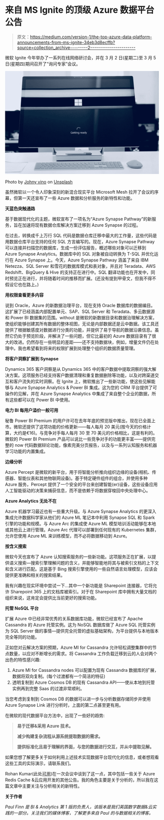 # 来自 MS Ignite 的顶级 Azure 数据平台公告

> 原文：<https://medium.com/version-1/the-top-azure-data-platform-announcements-from-ms-ignite-34eb3d8ecffb?source=collection_archive---------2----------------------->

微软 Ignite 今年举办了一系列在线网络研讨会，并在 3 月 2 日(星期二)至 3 月 5 日(星期四)期间召开了“询问专家”会议。

![](img/fb6482d5eb4db23cb94bef456886864f.png)

Photo by [Johny vino](https://unsplash.com/@johnyvino?utm_source=medium&utm_medium=referral) on [Unsplash](https://unsplash.com?utm_source=medium&utm_medium=referral)

虽然微软以一个令人印象深刻的新混合现实平台 Microsoft Mesh 拉开了会议的序幕，但第一天还宣布了一些 Azure 数据和分析服务的新特性和功能。

**天蓝色突触通路**

基于数据现代化的主题，微软宣布了一项名为“Azure Synapse Pathway”的新服务，旨在加速将现有数据仓库解决方案迁移到 Azure Synapse 的过程。

在过去，转换成千上万行 SQL 代码是数据仓库迁移中最大的工作量，这些代码是用数据仓库平台支持的任何 SQL 方言编写的。现在，Azure Synapse Pathway 可以连接并扫描您的数据库，生成一份评估报告，概述哪些对象可以迁移到 Azure Synapse Analytics。数据库中的 SQL 对象被自动转换为 T-SQL 并优化运行在 Azure Synapse 上。今天，Azure Synapse Pathway 涵盖了来自 IBM Netezza、SQL Server 和雪花的数据库模式和表对象，并且对 Teradata、AWS Redshift、BigQuery & Hive 的支持正在进行中。SQL 翻译功能也在开发中，同时预览正在进行，并将随着时间的推移而扩展。(还没有提到甲骨文，但我不得不假设它也在路上。)

**用权限查看更多内容**

说到 Oracle，Azure 的新数据治理平台，现在支持 Oracle 数据库的数据编目。这扩展了已经涵盖内部配置单元、SAP、SQL Server 和 Teradata、多云数据源和 Power BI 数据集的范围。without 是微软的新数据目录和数据治理解决方案，使组织能够创建其所有数据的整体视图，无论是内部数据还是云中数据。该工具还提供了根据敏感度对数据进行分类的功能，并提供了易于导航的数据沿袭信息。虽然它仍处于预览阶段，并解决了一些问题，但它比最初的 Azure 数据目录有了很大的改进。仍然存在一些明显的差距——还不支持数据块，例如，增量文件仍在处理中。我也希望看到将来的权限扩展到处理整个组织的数据质量管理。

**将客户洞察扩展到 Synapse**

Dynamics 365 客户洞察是从 Dynamics 365 中的客户数据中提取洞察的强大解决方案。这项服务已经支持客户数据清理和重复数据删除等功能，以及对跨渠道交互和客户流失的实时洞察。在 Ignite 上，微软推出了一些新功能，使这些见解能够与 Azure Synapse Analytics & Power BI 集成。这为您的 CRM 平台提供了可操作的见解，并在 Azure Synapse Analytics 中集成了来自整个企业的数据，所有这些都可以在 Power BI 中使用。

**电力 BI 每用户溢价一般可用**

秘鲁 Power BI Premium 的用户许可在去年年底的预览版中推出，现在已全面上市。微软还提供了这项功能的价格更新——每人每月 20 美元(按今天的价格计算，大约是€16)。与竞争对手每人每月 30 至 70 美元的价格相比，这是有利的。微软的 Power BI Premium 产品可以说比一些竞争对手的功能更丰富——提供完整的 now 代码数据辩论功能，像素完美分页报告，以及与一系列认知服务和机器学习功能的内置集成。

**边缘分析**

Azure Percept 是微软的新平台，用于将智能分析推向组织边缘的设备(相机、传感器、智能仪表和其他物联网设备)。基于特定硬件组件的组合，并使用多种 Azure 服务，Percept 提供了一个安全的平台来创建智能(er)设备，这些设备应用人工智能驱动的决策来捕获信息，而不是依赖于将数据穿梭回中央处理中心。

**Azure Analytics 无处不在**

Azure 机器学习最近也有一些重大升级。与 Azure Synapse Analytics 的更深入集成允许数据科学家从他们的 Azure ML 笔记本中利用 Synapse SQL 和 Spark 引擎的功能和规模。与 Azure Arc 的集成使 Azure ML 模型培训活动能够在本地或其他云上进行管理。Azure Arc 代理可以部署到任何现有的 Kubernetes 集群，允许您使用 Azure ML 来训练模型，而不必将数据移动到 Azure。

**按含义搜索**

微软今天也宣布了 Azure 认知搜索服务的一些新功能。这项服务正在扩展，以提供语义搜索—搜索引擎理解问题的含义，并能够智能地将其与被索引文档的上下文和含义进行匹配。这是基于 Bing 搜索引擎使用的一些自然语言处理模型，应该会提供更准确和相关的搜索结果。

我有兴趣在现实环境中尝试一下…其中一个新功能是 Sharepoint 连接器，它将允许 Sharepoint 365 上的文档库被索引。对于在 Sharepoint 库中拥有大量文档的组织来说，这肯定会提供比当前更好的搜索功能。

**托管 NoSQL 平台**

扩展 Azure 中已经非常优秀的关系数据库功能，微软已经宣布了 Apache Cassandra 的 Azure 托管实例。这为 NoSQL 数据库做了 Azure SQL 托管实例为 SQL Server 做的事情—提供完全托管的虚拟基础架构，为平台提供与本地版本完全等同的功能。

正如您对云解决方案的预期，Azure MI for Cassandra 允许轻松调整集群中的节点数量，以应对不断增长的需求。将 Cassandra 工作负载迁移到云的人会对两个出色的特性感兴趣:

1.  Azure MI for Cassandra nodes 可以配置为现有 Cassandra 数据库的扩展，数据将双向复制。(每个过渡都有一个简洁的特征)
2.  透明复制到 Azure Cosmos DB 的现有 Cassandra API——使从本地到托管实例再到完整 Saas 的过渡非常顺利。

当您考虑到复制到 Cosmos DB 的数据可以进一步与分析数据存储同步并使用 Azure Synapse Link 进行分析时，上面的第二点甚至更有用。

在微软的现代数据平台方法中，出现了一些好的趋势:

> **易于迁移&采用 Azure 技术。**
> 
> **减少构建复杂流程从源系统提取数据的需求。**
> 
> **提供标准化且易于理解的界面，与您的数据进行交互，并从中提取见解。**

如果您想了解更多关于如何利用上述技术实现数据平台现代化的信息，或者想观看这些工具的实际演示，请联系我们。

Rohan Kumar(此处[可用](https://myignite.microsoft.com/sessions/44be5449-eec6-4d63-8732-716147341d56))在一次会议中谈到了这一点，其中包括一些关于 Azure Redis Cache &云应用开发的其他公告。我的角色主要是关于分析的，所以我在这篇文章中主要关注与分析相关的新特性。

**关于作者**

*Paul Finn 是 BI & Analytics 第 1 版的负责人，该版本是我们英国数字数据&云实践的一部分。关注我们的媒体博客，了解更多来自 Paul 的与数据相关的博客。*